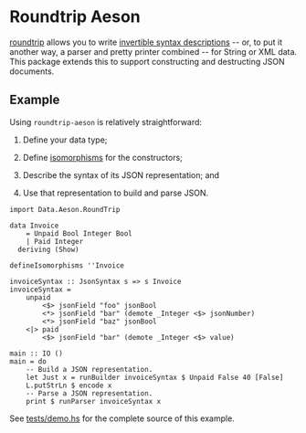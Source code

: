 Roundtrip Aeson
===============

[roundtrip][1] allows you to write [invertible syntax descriptions][2] -- or,
to put it another way, a parser and pretty printer combined -- for String or
XML data. This package extends this to support constructing and destructing
JSON documents.

[1]: https://hackage.haskell.org/package/roundtrip
[2]: http://scholar.google.com/scholar?cluster=14145973580303258649

Example
-------

Using `roundtrip-aeson` is relatively straightforward:

1. Define your data type;

2. Define [isomorphisms][3] for the constructors;

2. Describe the syntax of its JSON representation; and

3. Use that representation to build and parse JSON.

[3]: https://hackage.haskell.org/package/roundtrip/docs/Control-Isomorphism-Partial-Iso.html

````{.haskell}
import Data.Aeson.RoundTrip

data Invoice
    = Unpaid Bool Integer Bool
    | Paid Integer
  deriving (Show)

defineIsomorphisms ''Invoice

invoiceSyntax :: JsonSyntax s => s Invoice
invoiceSyntax =
    unpaid
        <$> jsonField "foo" jsonBool
        <*> jsonField "bar" (demote _Integer <$> jsonNumber)
        <*> jsonField "baz" jsonBool
    <|> paid
        <$> jsonField "bar" (demote _Integer <$> value)

main :: IO ()
main = do
    -- Build a JSON representation.
    let Just x = runBuilder invoiceSyntax $ Unpaid False 40 [False]
    L.putStrLn $ encode x
    -- Parse a JSON representation.
    print $ runParser invoiceSyntax x
````

See [tests/demo.hs][4] for the complete source of this example.

[4]: https://github.com/anchor/roundtrip-aeson/blob/master/tests/demo.hs
